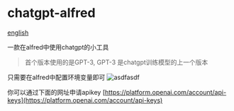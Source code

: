 # chatgpt-alfred

[english](https://github.com/webxmsj/chatgpt-alfred/blob/main/README.md)

一款在alfred中使用chatgpt的小工具

> 首个版本使用的是GPT-3,
> GPT-3 是chatgpt训练模型的上一个版本

只需要在alfred中配置环境变量即可
![asdfasdf](https://user-images.githubusercontent.com/40289489/220497982-7761567e-171d-4565-a259-fb4a66a882ec.png)

你可以通过下面的网址申请apikey
[https://platform.openai.com/account/api-keys](https://platform.openai.com/account/api-keys)
